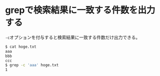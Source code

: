 # grepで検索結果に一致する件数を出力する

`-c`オプションを付与すると検索結果に一致する件数だけ出力できる。

```bash
$ cat hoge.txt 
aaa
bbb
ccc
$ grep -c 'aaa' hoge.txt
1
```
